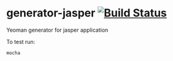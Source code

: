 # generator-jasper [![Build Status](https://travis-ci.org/jasperjs/generator-jasper.svg?branch=master)](https://travis-ci.org/jasperjs/generator-jasper)

Yeoman generator for jasper application

To test run:

``` shell
mocha
```